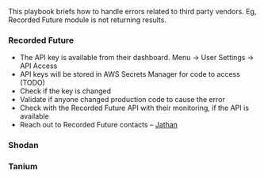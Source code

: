 This playbook briefs how to handle errors related to third party vendors. Eg, Recorded Future module is not returning results.
### Recorded Future
-	The API key is available from their dashboard. Menu -> User Settings -> API Access
  - API keys will be stored in AWS Secrets Manager for code to access (TODO)
  - Check if the key is changed
-	Validate if anyone changed production code to cause the error
- Check with the Recorded Future API with their monitoring, if the API is available
-	Reach out to Recorded Future contacts – [Jathan](mailto:jathan.anandham@recordedfuture.com)

### Shodan
### Tanium 
